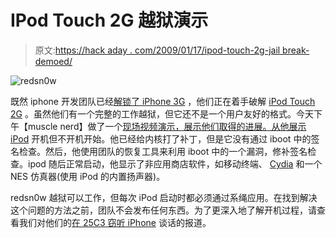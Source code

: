 # IPod Touch 2G 越狱演示

> 原文:[https://hack aday . com/2009/01/17/ipod-touch-2g-jail break-demoed/](https://hackaday.com/2009/01/17/ipod-touch-2g-jailbreak-demoed/)

![redsn0w](../Images/e50fc581c75f5980a4ad0d033414f9a0.png "redsn0w")

既然 iphone 开发团队已经[解锁了 iPhone 3G](http://hackaday.com/2009/01/01/iphone-3g-unlock-released/ "iPhone 3G unlock released  - Hack a Day") ，他们正在着手破解 [iPod Touch 2G](http://www.mahalo.com/IPod_Touch_2G "IPod Touch 2G - Mahalo") 。虽然他们有一个完整的工作越狱，但它还不是一个用户友好的格式。今天下午【muscle nerd】做了一个[现场视频演示，展示他们取得的进展。从他展示 iPod](http://www.appleiphoneapps.com/2008/07/how-to-use-cydia-a-walkthrough/ "A Walkthrough") 开机但不开机开始。他已经给内核打了补丁，但是它没有通过 iboot 中的签名检查。然后，他使用团队的恢复工具来利用 iboot 中的一个漏洞，修补签名检查。ipod 随后正常启动，他显示了非应用商店软件，如移动终端、 [Cydia](http://www.appleiphoneapps.com/2008/07/how-to-use-cydia-a-walkthrough/ "A Walkthrough") 和一个 NES 仿真器(使用 iPod 的内置扬声器)。

redsn0w 越狱可以工作，但每次 iPod 启动时都必须通过系绳应用。在找到解决这个问题的方法之前，团队不会发布任何东西。为了更深入地了解开机过程，请查看我们对他们的[在 25C3 窃听 iPhone](http://hackaday.com/2008/12/28/25c3-hacking-the-iphone/ "Hacking the iPhone  - Hack a Day") 谈话的报道。